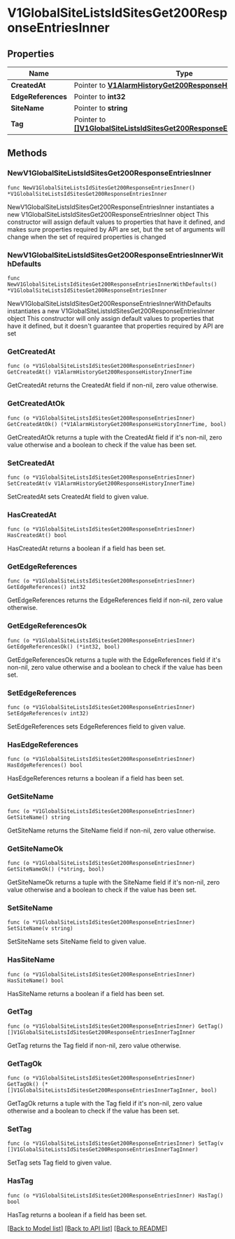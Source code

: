 # V1GlobalSiteListsIdSitesGet200ResponseEntriesInner

## Properties

Name | Type | Description | Notes
------------ | ------------- | ------------- | -------------
**CreatedAt** | Pointer to [**V1AlarmHistoryGet200ResponseHistoryInnerTime**](V1AlarmHistoryGet200ResponseHistoryInnerTime.md) |  | [optional] 
**EdgeReferences** | Pointer to **int32** |  | [optional] 
**SiteName** | Pointer to **string** |  | [optional] 
**Tag** | Pointer to [**[]V1GlobalSiteListsIdSitesGet200ResponseEntriesInnerTagInner**](V1GlobalSiteListsIdSitesGet200ResponseEntriesInnerTagInner.md) |  | [optional] 

## Methods

### NewV1GlobalSiteListsIdSitesGet200ResponseEntriesInner

`func NewV1GlobalSiteListsIdSitesGet200ResponseEntriesInner() *V1GlobalSiteListsIdSitesGet200ResponseEntriesInner`

NewV1GlobalSiteListsIdSitesGet200ResponseEntriesInner instantiates a new V1GlobalSiteListsIdSitesGet200ResponseEntriesInner object
This constructor will assign default values to properties that have it defined,
and makes sure properties required by API are set, but the set of arguments
will change when the set of required properties is changed

### NewV1GlobalSiteListsIdSitesGet200ResponseEntriesInnerWithDefaults

`func NewV1GlobalSiteListsIdSitesGet200ResponseEntriesInnerWithDefaults() *V1GlobalSiteListsIdSitesGet200ResponseEntriesInner`

NewV1GlobalSiteListsIdSitesGet200ResponseEntriesInnerWithDefaults instantiates a new V1GlobalSiteListsIdSitesGet200ResponseEntriesInner object
This constructor will only assign default values to properties that have it defined,
but it doesn't guarantee that properties required by API are set

### GetCreatedAt

`func (o *V1GlobalSiteListsIdSitesGet200ResponseEntriesInner) GetCreatedAt() V1AlarmHistoryGet200ResponseHistoryInnerTime`

GetCreatedAt returns the CreatedAt field if non-nil, zero value otherwise.

### GetCreatedAtOk

`func (o *V1GlobalSiteListsIdSitesGet200ResponseEntriesInner) GetCreatedAtOk() (*V1AlarmHistoryGet200ResponseHistoryInnerTime, bool)`

GetCreatedAtOk returns a tuple with the CreatedAt field if it's non-nil, zero value otherwise
and a boolean to check if the value has been set.

### SetCreatedAt

`func (o *V1GlobalSiteListsIdSitesGet200ResponseEntriesInner) SetCreatedAt(v V1AlarmHistoryGet200ResponseHistoryInnerTime)`

SetCreatedAt sets CreatedAt field to given value.

### HasCreatedAt

`func (o *V1GlobalSiteListsIdSitesGet200ResponseEntriesInner) HasCreatedAt() bool`

HasCreatedAt returns a boolean if a field has been set.

### GetEdgeReferences

`func (o *V1GlobalSiteListsIdSitesGet200ResponseEntriesInner) GetEdgeReferences() int32`

GetEdgeReferences returns the EdgeReferences field if non-nil, zero value otherwise.

### GetEdgeReferencesOk

`func (o *V1GlobalSiteListsIdSitesGet200ResponseEntriesInner) GetEdgeReferencesOk() (*int32, bool)`

GetEdgeReferencesOk returns a tuple with the EdgeReferences field if it's non-nil, zero value otherwise
and a boolean to check if the value has been set.

### SetEdgeReferences

`func (o *V1GlobalSiteListsIdSitesGet200ResponseEntriesInner) SetEdgeReferences(v int32)`

SetEdgeReferences sets EdgeReferences field to given value.

### HasEdgeReferences

`func (o *V1GlobalSiteListsIdSitesGet200ResponseEntriesInner) HasEdgeReferences() bool`

HasEdgeReferences returns a boolean if a field has been set.

### GetSiteName

`func (o *V1GlobalSiteListsIdSitesGet200ResponseEntriesInner) GetSiteName() string`

GetSiteName returns the SiteName field if non-nil, zero value otherwise.

### GetSiteNameOk

`func (o *V1GlobalSiteListsIdSitesGet200ResponseEntriesInner) GetSiteNameOk() (*string, bool)`

GetSiteNameOk returns a tuple with the SiteName field if it's non-nil, zero value otherwise
and a boolean to check if the value has been set.

### SetSiteName

`func (o *V1GlobalSiteListsIdSitesGet200ResponseEntriesInner) SetSiteName(v string)`

SetSiteName sets SiteName field to given value.

### HasSiteName

`func (o *V1GlobalSiteListsIdSitesGet200ResponseEntriesInner) HasSiteName() bool`

HasSiteName returns a boolean if a field has been set.

### GetTag

`func (o *V1GlobalSiteListsIdSitesGet200ResponseEntriesInner) GetTag() []V1GlobalSiteListsIdSitesGet200ResponseEntriesInnerTagInner`

GetTag returns the Tag field if non-nil, zero value otherwise.

### GetTagOk

`func (o *V1GlobalSiteListsIdSitesGet200ResponseEntriesInner) GetTagOk() (*[]V1GlobalSiteListsIdSitesGet200ResponseEntriesInnerTagInner, bool)`

GetTagOk returns a tuple with the Tag field if it's non-nil, zero value otherwise
and a boolean to check if the value has been set.

### SetTag

`func (o *V1GlobalSiteListsIdSitesGet200ResponseEntriesInner) SetTag(v []V1GlobalSiteListsIdSitesGet200ResponseEntriesInnerTagInner)`

SetTag sets Tag field to given value.

### HasTag

`func (o *V1GlobalSiteListsIdSitesGet200ResponseEntriesInner) HasTag() bool`

HasTag returns a boolean if a field has been set.


[[Back to Model list]](../README.md#documentation-for-models) [[Back to API list]](../README.md#documentation-for-api-endpoints) [[Back to README]](../README.md)


